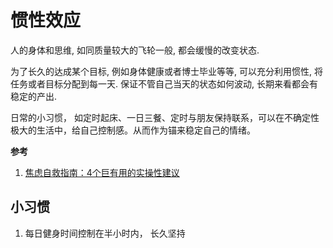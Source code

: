 # 惯性效应


人的身体和思维, 如同质量较大的飞轮一般, 都会缓慢的改变状态. 

为了长久的达成某个目标, 例如身体健康或者博士毕业等等, 可以充分利用惯性, 将任务或者目标分配到每一天. 保证不管自己当天的状态如何波动, 长期来看都会有稳定的产出.

日常的小习惯， 如定时起床、一日三餐、定时与朋友保持联系，可以在不确定性极大的生活中，给自己控制感。从而作为锚来稳定自己的情绪。 

**参考**
1. [焦虑自救指南：4个巨有用的实操性建议](https://mp.weixin.qq.com/s/dt2bzUM6JHoYR0jopW8SIA)


## 小习惯

1. 每日健身时间控制在半小时内， 长久坚持

